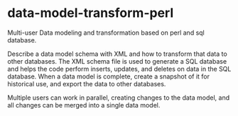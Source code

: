 # data-model-transform-perl
Multi-user Data modeling and transformation based on perl and sql database. 

Describe a data model schema with XML and how to transform that data to other databases.  The XML schema file is used to generate a SQL database and helps the code perform inserts, updates, and deletes on data in the SQL database.  When a data model is complete, create a snapshot of it for historical use, and export the data to other databases.

Multiple users can work in parallel, creating changes to the data model, and all changes can be merged into a single data model.


